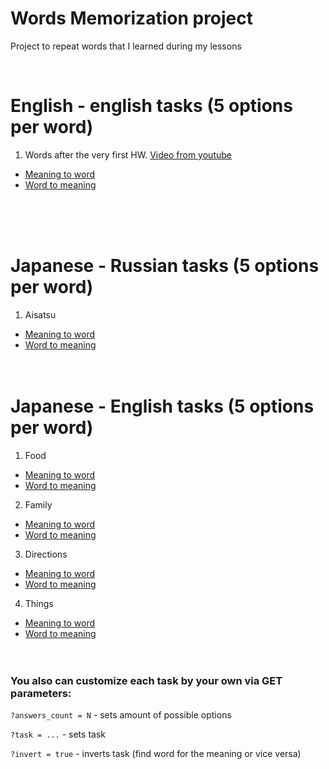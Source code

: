 # Words Memorization project

Project to repeat words that I learned during my lessons

<br>

# English - english tasks (5 options per word)
1.  Words after the very first HW. [Video from youtube](https://www.youtube.com/watch?v=qjBdcyueom8)
* [Meaning to word](https://maximgilman.github.io/WordsMemorization_JS/?task=en_en/The_Most_Powerful_Mindset_for_Success__Video&&answers_count=5)
* [Word to meaning](https://maximgilman.github.io/WordsMemorization_JS/?task=en_en/The_Most_Powerful_Mindset_for_Success__Video&&answers_count=5&&invert=true)


<br><br><br>

# Japanese - Russian tasks (5 options per word)
1. Aisatsu
* [Meaning to word](https://maximgilman.github.io/WordsMemorization_JS/?task=jp_ru\aisatsu&&answers_count=5)
* [Word to meaning](https://maximgilman.github.io/WordsMemorization_JS/?task=jp_ru\aisatsu&&answers_count=5)
<br><br><br>

# Japanese - English tasks (5 options per word)
1. Food
* [Meaning to word](https://maximgilman.github.io/WordsMemorization_JS/?task=jp_en\food&&answers_count=5)
* [Word to meaning](https://maximgilman.github.io/WordsMemorization_JS/?task=jp_en\food&&answers_count=5)

2. Family
* [Meaning to word](https://maximgilman.github.io/WordsMemorization_JS/?task=jp_en\family&&answers_count=5)
* [Word to meaning](https://maximgilman.github.io/WordsMemorization_JS/?task=jp_en\family&&answers_count=5)

3. Directions
* [Meaning to word](https://maximgilman.github.io/WordsMemorization_JS/?task=jp_en\directions&&answers_count=5)
* [Word to meaning](https://maximgilman.github.io/WordsMemorization_JS/?task=jp_en\directions&&answers_count=5)

4. Things
* [Meaning to word](https://maximgilman.github.io/WordsMemorization_JS/?task=jp_en\things&&answers_count=5)
* [Word to meaning](https://maximgilman.github.io/WordsMemorization_JS/?task=jp_en\things&&answers_count=5)
<br><br><br>

### You also can customize each task by your own via GET parameters:
`?answers_count = N` - sets amount of possible options

`?task = ...` - sets task

`?invert = true` - inverts task (find word for the meaning or vice versa)